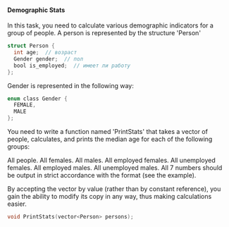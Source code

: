 #### Demographic Stats ####

In this task, you need to calculate various demographic indicators for a group of people. A person is represented by the structure 'Person'

```objectivec
struct Person {
  int age;  // возраст
  Gender gender;  // пол
  bool is_employed;  // имеет ли работу
};

```

Gender is represented in the following way:

```objectivec
enum class Gender {
  FEMALE,
  MALE
};
```

You need to write a function named 'PrintStats' that takes a vector of people, calculates, and prints the median age for each of the following groups:

All people.
All females.
All males.
All employed females.
All unemployed females.
All employed males.
All unemployed males.
All 7 numbers should be output in strict accordance with the format (see the example).

By accepting the vector by value (rather than by constant reference), you gain the ability to modify its copy in any way, thus making calculations easier.


```objectivec
void PrintStats(vector<Person> persons);
```